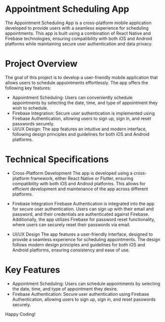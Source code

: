 # Appointment Scheduling App
The Appointment Scheduling App is a cross-platform mobile application developed to provide users with a seamless experience for scheduling appointments. This app is built using a combination of React Native and Firebase technologies, ensuring compatibility with both iOS and Android platforms while maintaining secure user authentication and data privacy.

# Project Overview
The goal of this project is to develop a user-friendly mobile application that allows users to schedule appointments effortlessly. The app offers the following key features:

* Appointment Scheduling: Users can conveniently schedule appointments by selecting the date, time, and type of appointment they wish to schedule.
* Firebase Integration: Secure user authentication is implemented using Firebase Authentication, allowing users to sign up, sign in, and reset passwords securely.
* UI/UX Design: The app features an intuitive and modern interface, following design principles and guidelines for both iOS and Android platforms.

# Technical Specifications

* Cross-Platform Development
The app is developed using a cross-platform framework, either React Native or Flutter, ensuring compatibility with both iOS and Android platforms. This allows for efficient development and maintenance of the app across different platforms.

* Firebase Integration
Firebase Authentication is integrated into the app for secure user authentication. Users can sign up with their email and password, and their credentials are authenticated against Firebase. Additionally, the app utilizes Firebase for password reset functionality, where users can securely reset their passwords via email.

* UI/UX Design
The app features a user-friendly interface, designed to provide a seamless experience for scheduling appointments. The design follows modern design principles and guidelines for both iOS and Android platforms, ensuring consistency and ease of use.

# Key Features

* Appointment Scheduling: Users can schedule appointments by selecting the date, time, and type of appointment they desire.
* Firebase Authentication: Secure user authentication using Firebase Authentication, allowing users to sign up, sign in, and reset passwords securely.

Happy Coding!
